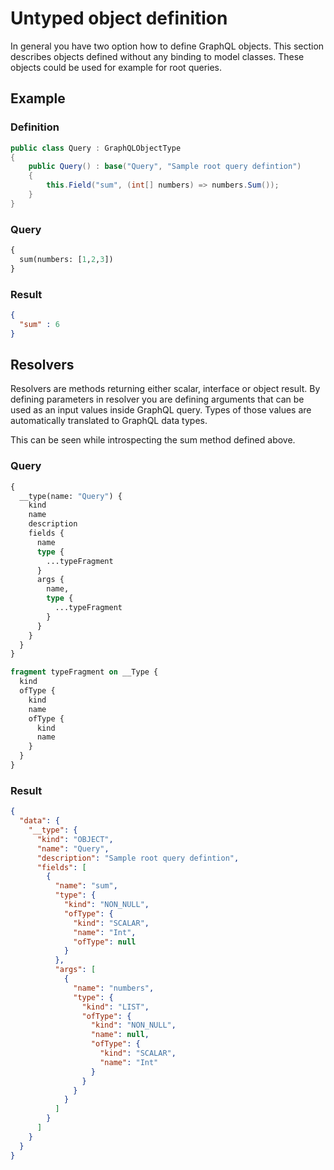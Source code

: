 # Untyped object definition

In general you have two option how to define GraphQL objects.
This section describes objects defined without any binding to model classes.
These objects could be used for example for root queries.

## Example
### Definition

```csharp
public class Query : GraphQLObjectType
{
	public Query() : base("Query", "Sample root query defintion")
	{
		this.Field("sum", (int[] numbers) => numbers.Sum());
	}
}
```

### Query

```graphql
{
  sum(numbers: [1,2,3])
}
```

### Result

```json
{
  "sum" : 6
}
```

## Resolvers

Resolvers are methods returning either scalar, interface or object result.
By defining parameters in resolver you are defining arguments that can
be used as an input values inside GraphQL query.
Types of those values are automatically translated to GraphQL data
types.

This can be seen while introspecting the sum method defined above.

### Query

```graphql
{
  __type(name: "Query") {
    kind
    name
    description
    fields {
      name
      type {
        ...typeFragment
      }
      args {
        name,
        type {
          ...typeFragment
        }
      }
    }
  }
}

fragment typeFragment on __Type {
  kind
  ofType {
    kind
    name
    ofType {
      kind
      name
    }
  }
}
```

### Result

```json
{
  "data": {
    "__type": {
      "kind": "OBJECT",
      "name": "Query",
      "description": "Sample root query defintion",
      "fields": [
        {
          "name": "sum",
          "type": {
            "kind": "NON_NULL",
            "ofType": {
              "kind": "SCALAR",
              "name": "Int",
              "ofType": null
            }
          },
          "args": [
            {
              "name": "numbers",
              "type": {
                "kind": "LIST",
                "ofType": {
                  "kind": "NON_NULL",
                  "name": null,
                  "ofType": {
                    "kind": "SCALAR",
                    "name": "Int"
                  }
                }
              }
            }
          ]
        }
      ]
    }
  }
}
```